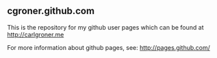 cgroner.github.com
------------------

This is the repository for my github user pages which can be found at
http://carlgroner.me

For more information about github pages, see:
http://pages.github.com/